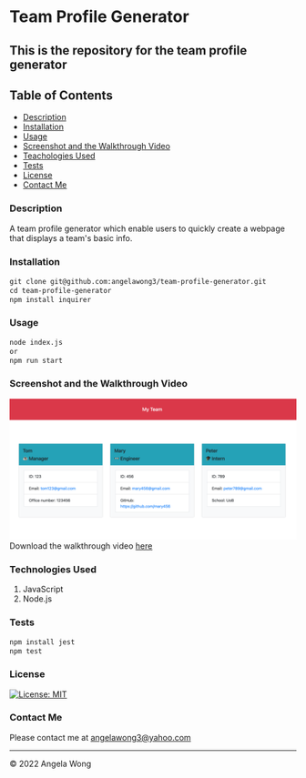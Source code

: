 # Team Profile Generator

## This is the repository for the team profile generator

## Table of Contents

- [Description](#description)
- [Installation](#installation)
- [Usage](#usage)
- [Screenshot and the Walkthrough Video](#screenshot-and-the-walkthrough-video)
- [Teachologies Used](#technologies-used)
- [Tests](#tests)
- [License](#license)
- [Contact Me](#contact-me)

### Description

A team profile generator which enable users to quickly create a webpage that displays a team's basic info.

### Installation

```
git clone git@github.com:angelawong3/team-profile-generator.git
cd team-profile-generator
npm install inquirer
```

### Usage

```
node index.js
or
npm run start
```

### Screenshot and the Walkthrough Video

![screenshot](/dist/assets/img/gen-ed-html.png)
<br />
Download the walkthrough video [here]()

### Technologies Used

1. JavaScript
2. Node.js

### Tests

```
npm install jest
npm test
```

### License

[![License: MIT](https://img.shields.io/badge/license-MIT-green)](https://opensource.org/licenses/MIT)

### Contact Me

Please contact me at angelawong3@yahoo.com

---

© 2022 Angela Wong
